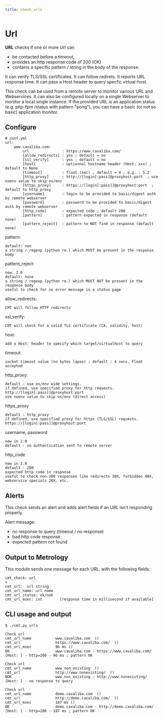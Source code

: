 ```yaml
---
title: check_urls
---
```


# Url

**URL** checks if one or more *Url* can 

- be contacted before a timeout, 
- provides an http response code of 200 (OK)
- contains a specific pattern / string in the body of the response.

It can verify TLS/SSL certificates.
It can follow redirets.
It reports URL response time.
It can pass a Host header to query specfic virtual-host.

This check can be used from a remote server to monitor various URL and Webservices. It can also be configured locally on a single Webserver to monitor a local single instance. If the provided URL is an application status (e.g. php-fpm /status with pattern "pong"), you can have a basic (or not so basic) application monitor.

## Configure

	# conf.yml
	url:
	    www.cavaliba.com:
			url               : https://www.cavaliba.com/
			[allow_redirects] : yes ; default = no
			[ssl_verify]      : yes ; default = no
			[host]            : optionnal hostname header (Host: xxx) ; default to None
			[timeout]         : float (sec) ; default = 4 ; e.g. : 5.2
			[http_proxy]      : http://[login[:pass]@proxyhost:port  ; use noenv value to skip os/env			
			[https_proxy]     : https://[login[:pass]]@proxyhost:port  ; default to http_proxy
			[username]        : login to be provided to basic/digest auth by remote webserver
			[password]        : password to be provided to basic/digest auth by remote webserver
			[http_code]       : expected code ; default 200
			[pattern]         : pattern expected in response (default none) 
			[pattern_reject]  : pattern to NOT find in response (default none)

pattern: 
	
	default: non
    a string / regexp (python re.) which MUST be present in the response body
    
pattern_reject: 

	new: 2.0
	default: none	
    a string / regexp (python re.) which MUST NOT be present in the response body
    useful to check for no error message in a status page

allow_redirects:
	
    CMT will follow HTTP redirects

ssl_verify:
	
    CMT will check for a valid TLS certificate (CA, validity, host)

host: 

    add a Host: header to specify which target/virtualhost to query

timeout:

    socket timeout value (no bytes lapse) ; default : 4 secs. Float accepted

http_proxy:

	default : use os/env wide settings.
	if defined, use specified proxy for http requests. 
	http://[login[:pass]]@proxyhost:port
	use noenv value to skip os/env (direct access)

https_proxy

	default : http_proxy 
	if defined, use specified proxy for https (TLS/SSL) requests. 
	https://[login[:pass]]@proxyhost:port	

username, password

    new in 2.0
    default : no authentication sent to remote server

http_code

    new in 2.0
    default : 200
    expected http_code in response
    useful to check non-200 responses like redirects 30X, forbidden 40X, webservice specials 20X, etc.



## Alerts

This check sends an alert and adds alert fields if an URL isn't responding properly.

Alert message:

- no response to query (timeout / no response)
- bad http code response
- expected pattern not found

## Output to Metrology

This module sends one message for each URL, with the following fields:

	cmt_check: url
	+
	cmt_url:  url string
	cmt_url_name: url name
	cmt_url_status: ok/nok
	cmt_url_msec: int        [response time in millisecond if available]

## CLI usage and output

	$ ./cmt.py urls

	Check url 
	cmt_url_name           www.cavaliba.com  () 
	cmt_url                https://www.cavaliba.com/  () 
	cmt_url_msec           96 ms () 
	OK                     www.cavaliba.com - https://www.cavaliba.com/ [Host: ] - http=200 - 96 ms ; pattern OK

	Check url 
	cmt_url_name           www_non_existing  () 
	cmt_url                http://www.nonexisting/  () 
	NOK                    www_non_existing - http://www.nonexisting/ [Host: ] - no response to query

	Check url 
	cmt_url_name           demo.cavaliba.com  () 
	cmt_url                http://demo.cavaliba.com/  () 
	cmt_url_msec           187 ms () 
	OK                     demo.cavaliba.com - http://demo.cavaliba.com/ [Host: ] - http=200 - 187 ms ; pattern OK






